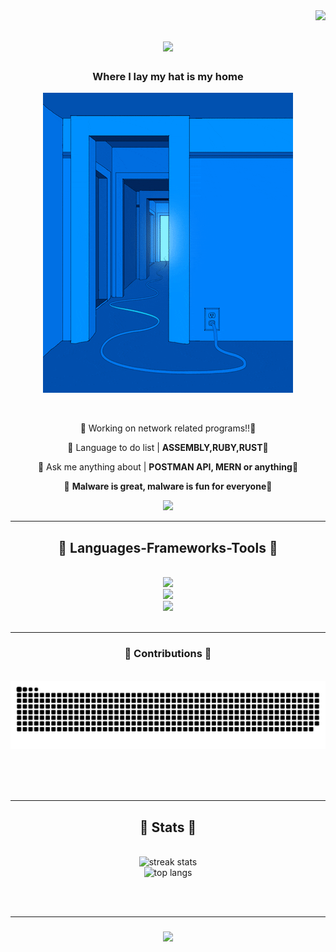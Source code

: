 <img align="right" src="https://visitor-badge.laobi.icu/badge?page_id=." />

<h1 align="center">
    <img src="https://readme-typing-svg.herokuapp.com/?font=Righteous&size=35&center=true&vCenter=true&width=500&height=70&duration=1000&lines=🥶🥶🥶🥶🥶🥶;+🥶🥶🥶🥶🥶🥶;" />
</h1>
<h3 color="blue" align="center"> Where I lay my hat is my home </h3>
<p align="center">
  <img src="bluez.gif" alt="Bluez Image">
</p>

<br/>

<div align="center">
 
 🔷 Working on network related programs!!🔷
 
 🔷 Language to do list  | **ASSEMBLY,RUBY,RUST**🔷

 🔷 Ask me anything about  | **POSTMAN API, MERN or anything**🔷

 🔷 **Malware is great, malware is fun for everyone**🔷
 
 </div>
 
<div align="center"> 
  <a href="mailto:Xnrrrrrr@gmail.com">
    <img src="https://img.shields.io/badge/Gmail-333333?style=for-the-badge&logo=gmail&logoColor=red" />
  </a>
  
</div>

 <hr/>
 
<h2 align="center">🥶 Languages-Frameworks-Tools 🥶 </h2>
<br/>
<div align="center">
    <img src="https://skillicons.dev/icons?i=regex,mongodb,maven,linux" /></br>
    <img src="https://skillicons.dev/icons?i=c,html,python,lua,java,javascript,css,golang" /></br>
    <img src="https://skillicons.dev/icons?i=nodejs,vscode,github,git,blender,postman,discord,idea,mysql,powershell,react,express,vite,redux" />
</div>

<br/>
<hr/>

<div align="center">
  <h3>🔷 Contributions 🔷</h3>
  <br>
  <img alt="snake eating my contributions" src="https://raw.githubusercontent.com/Xnrrrrrr/Xnrrrrrr/output/github-contribution-grid-snake.svg" />

  
  <br/><br/><br/>
</div>

<hr/>


<h2 align="center">🔷 Stats 🔷</h2>
<br>
<div align=center>
  <img width=390 src="https://streak-stats.demolab.com/?user=xnrrrrrr&count_private=true&theme=react&border_radius=10" alt="streak stats"/>
  <br/>
  <img width=325 src="https://github-readme-stats.vercel.app/api/top-langs/?username=Xnrrrrrr&size_weight=0.5&count_weight=0.5&layout=donut-vertical&hide=HTML&theme=react&border_radius=10" alt="top langs" />
      
</div>
      

<br/><br/>
<hr/>

<h3 align="center">
    <img src="https://readme-typing-svg.herokuapp.com/?font=Righteous&size=25&center=true&vCenter=true&width=500&height=70&duration=1000&lines=Feels+so+right+to+do+wrong+:);Feels+so+right+to+do+wrong+:)">
</h3>

<br/>
